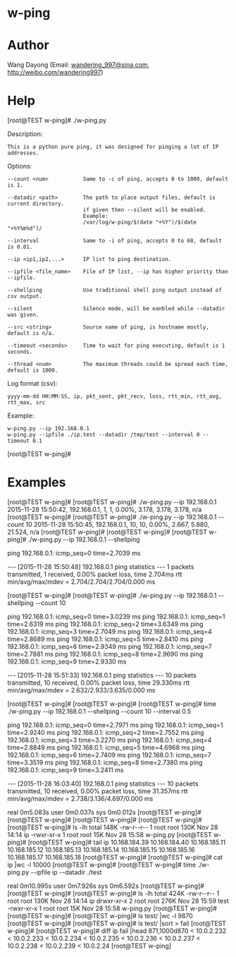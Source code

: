 # w-ping


Author
==============
Wang Dayong (Email: wandering_997@sina.com, http://weibo.com/wandering997)


Help
==============

[root@TEST w-ping]# ./w-ping.py

Description:

    This is a python pure ping, it was designed for pinging a lot of IP addresses.

Options:

    --count <num>           Same to -c of ping, accepts 0 to 1000, default is 1.

    --datadir <path>        The path to place output files, default is current directory.
                            if given then --silent will be enabled.
                            Example:
                            /var/log/w-ping/$(date "+%Y")/$(date "+%Y%m%d")/

    --interval              Same to -i of ping, accepts 0 to 60, default is 0.01.

    --ip <ip1,ip2,...>      IP list to ping destination.

    --ipfile <file_name>    File of IP list, --ip has higher priority than --ipfile.

    --shellping             Use traditional shell ping output instead of csv output.

    --silent                Silence mode, will be eanbled while --datadir was given.

    --src <string>          Source name of ping, is hostname mostly, default is n/a.

    --timeout <seconds>     Time to wait for ping executing, default is 1 seconds.

    --thread <num>          The maximum threads could be spread each time, default is 1000.


Log format (csv):

    yyyy-mm-dd HH:MM:SS, ip, pkt_sent, pkt_recv, loss, rtt_min, rtt_avg, rtt_max, src


Example:

    w-ping.py --ip 192.168.0.1
    w-ping.py --ipfile ./ip.test --datadir /tmp/test --interval 0 --timeout 0.1


[root@TEST w-ping]#


Examples
==============

[root@TEST w-ping]#
[root@TEST w-ping]# ./w-ping.py --ip 192.168.0.1
2015-11-28 15:50:42, 192.168.0.1, 1, 1, 0.00%, 3.178, 3.178, 3.178, n/a
[root@TEST w-ping]#
[root@TEST w-ping]# ./w-ping.py --ip 192.168.0.1 --count 10
2015-11-28 15:50:45, 192.168.0.1, 10, 10, 0.00%, 2.667, 5.880, 21.524, n/a
[root@TEST w-ping]#
[root@TEST w-ping]#
[root@TEST w-ping]# ./w-ping.py --ip 192.168.0.1 --shellping

ping 192.168.0.1: icmp_seq=0 time=2.7039 ms

--- [2015-11-28 15:50:48] 192.168.0.1 ping statistics ---
1 packets transmitted, 1 received, 0.00% packet loss, time 2.704ms
rtt min/avg/max/mdev = 2.704/2.704/2.704/0.000 ms

[root@TEST w-ping]#
[root@TEST w-ping]# ./w-ping.py --ip 192.168.0.1 --shellping --count 10

ping 192.168.0.1: icmp_seq=0 time=3.0239 ms
ping 192.168.0.1: icmp_seq=1 time=2.6319 ms
ping 192.168.0.1: icmp_seq=2 time=3.6349 ms
ping 192.168.0.1: icmp_seq=3 time=2.7049 ms
ping 192.168.0.1: icmp_seq=4 time=2.8689 ms
ping 192.168.0.1: icmp_seq=5 time=2.8410 ms
ping 192.168.0.1: icmp_seq=6 time=2.9349 ms
ping 192.168.0.1: icmp_seq=7 time=2.7881 ms
ping 192.168.0.1: icmp_seq=8 time=2.9690 ms
ping 192.168.0.1: icmp_seq=9 time=2.9330 ms

--- [2015-11-28 15:51:33] 192.168.0.1 ping statistics ---
10 packets transmitted, 10 received, 0.00% packet loss, time 29.330ms
rtt min/avg/max/mdev = 2.632/2.933/3.635/0.000 ms

[root@TEST w-ping]#
[root@TEST w-ping]#
[root@TEST w-ping]# time ./w-ping.py --ip 192.168.0.1 --shellping --count 10 --interval 0.5

ping 192.168.0.1: icmp_seq=0 time=2.7971 ms
ping 192.168.0.1: icmp_seq=1 time=2.9240 ms
ping 192.168.0.1: icmp_seq=2 time=2.7552 ms
ping 192.168.0.1: icmp_seq=3 time=3.2270 ms
ping 192.168.0.1: icmp_seq=4 time=2.8849 ms
ping 192.168.0.1: icmp_seq=5 time=4.6968 ms
ping 192.168.0.1: icmp_seq=6 time=2.7409 ms
ping 192.168.0.1: icmp_seq=7 time=3.3519 ms
ping 192.168.0.1: icmp_seq=8 time=2.7380 ms
ping 192.168.0.1: icmp_seq=9 time=3.2411 ms

--- [2015-11-28 16:03:40] 192.168.0.1 ping statistics ---
10 packets transmitted, 10 received, 0.00% packet loss, time 31.357ms
rtt min/avg/max/mdev = 2.738/3.136/4.697/0.000 ms


real	0m5.083s
user	0m0.037s
sys	    0m0.012s
[root@TEST w-ping]#
[root@TEST w-ping]#
[root@TEST w-ping]#
[root@TEST w-ping]#
[root@TEST w-ping]# ls -lh
total 148K
-rw-r--r-- 1 root root 130K Nov 28 14:14 ip
-rwxr-xr-x 1 root root  15K Nov 28 15:58 w-ping.py
[root@TEST w-ping]#
[root@TEST w-ping]# tail ip
10.168.184.39
10.168.184.40
10.168.185.11
10.168.185.12
10.168.185.13
10.168.185.14
10.168.185.15
10.168.185.16
10.168.185.17
10.168.185.18
[root@TEST w-ping]#
[root@TEST w-ping]# cat ip |wc -l
10000
[root@TEST w-ping]#
[root@TEST w-ping]# time ./w-ping.py --ipfile ip --datadir ./test

real	0m10.995s
user	0m7.926s
sys	    0m6.592s
[root@TEST w-ping]#
[root@TEST w-ping]#
[root@TEST w-ping]# ls -lh
total 424K
-rw-r--r-- 1 root root 130K Nov 28 14:14 ip
drwxr-xr-x 2 root root 276K Nov 28 15:59 test
-rwxr-xr-x 1 root root  15K Nov 28 15:58 w-ping.py
[root@TEST w-ping]#
[root@TEST w-ping]#
[root@TEST w-ping]# ls test/ |wc -l
9870
[root@TEST w-ping]#
[root@TEST w-ping]# ls test/ |sort > fail
[root@TEST w-ping]#
[root@TEST w-ping]# diff ip fail |head
871,1000d870
< 10.0.2.232
< 10.0.2.233
< 10.0.2.234
< 10.0.2.235
< 10.0.2.236
< 10.0.2.237
< 10.0.2.238
< 10.0.2.239
< 10.0.2.24
[root@TEST w-ping]


